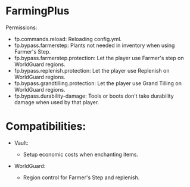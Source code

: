 # FarmingPlus
Permissions:
  - fp.commands.reload: Reloading config.yml.
  - fp.bypass.farmerstep: Plants not needed in inventory when using Farmer's Step.
  - fp.bypass.farmerstep.protection: Let the player use Farmer's step on WorldGuard regions. 
  - fp.bypass.replenish.protection: Let the player use Replenish on WorldGuard regions.
  - fp.bypass.grandtilling.protection: Let the player use Grand Tilling on WorldGuard regions.
  - fp.bypass.durability-damage: Tools or boots don't take durability damage when used by that player.

# Compatibilities:
- Vault:
  - Setup economic costs when enchanting items.

- WorldGuard:
  - Region control for Farmer's Step and replenish.